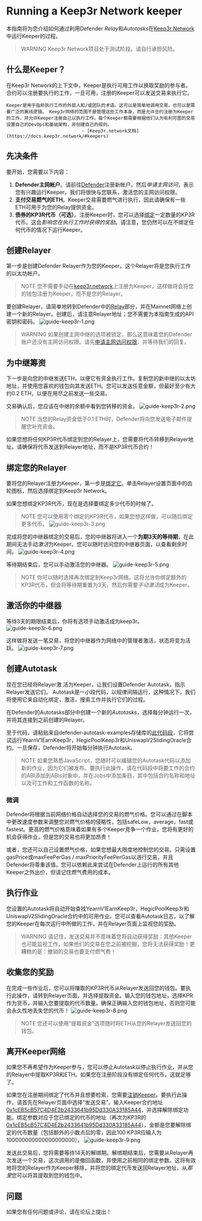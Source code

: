 # Running a Keep3r Network keeper
本指南将为您介绍如何通过利用Defender *Relay*和*Autotasks*在[Keep3r Network](https://keep3r.network/)中运行Keeper的过程。

> WARNING
Keep3r Network项目处于测试阶段。请自行承担风险。

## 什么是Keeper？

在Keep3r Network的上下文中，Keeper是执行可用工作以换取奖励的参与者。合约可以注册要执行的工作，一旦可用，注册的Keeper可以发送交易来执行它。

    Keeper是用于指称执行工作的外部人和/或团队的术语。这可以是简单地调用交易，也可以是需要广泛的离线逻辑。 Keep3r网络的范围不是管理这些工作本身，而是允许合约注册为Keeper的工作，并允许Keeper注册自己以执行工作。每个Keeper都需要根据他们认为有利可图的交易设置自己的DevOps和基础架构，并创建自己的规则。
                                - [Keep3r.network文档](https://docs.keep3r.network/#keepers)

## 先决条件

要开始，您需要以下内容：

1. **Defender主网帐户**。请前往[Defender](https://defender.openzeppelin.com/)注册新帐户，然后*申请主网访问*，表示您有兴趣运行Keeper。我们将很快与您联系，激活您的主网访问权限。
2. **支付交易燃气的ETH**。Keeper交易需要燃气进行执行，因此请确保有一些ETH可用于为您的Relay提供资金。
3. **债券的KP3R代币（可选）**。注册Keeper时，您可以选择[绑定](https://docs.keep3r.network/core/keepers#becoming-a-keeper)一定数量的KP3R代币。这会*影响您在执行工作时获得的奖励*。请注意，您仍然可以在不绑定任何代币的情况下运行Keeper。

## 创建Relayer

第一步是创建Defender Relayer作为您的Keeper。这个Relayer将是您执行工作的以太坊帐户。

> NOTE
您不需要手动在[keep3r.network](https://keep3r.network/)上注册为Keeper，这样做将会将您的钱包注册为Keeper，而不是您的Relayer。

要创建Relayer，请简单地转到Defender中的[Relay](https://docs.openzeppelin.com/defender/relay)部分，并在Mainnet网络上创建一个新的Relayer。创建后，请注意Relayer地址；您不需要为本指南生成的API密钥和密码。
![guide-keep3r-1.png](img/guide-keep3r-1.png)

> WARNING
如果创建主网中继的选项被锁定，那么这意味着您的Defender账户还没有主网访问权限。请先[申请主网访问权限](https://openzeppelin.com/apply/)，并等待我们的回复。

## 为中继筹资
下一步是向您的中继发送ETH，以便它有资金执行工作。复制您的新中继的以太坊地址，并使用您喜欢的钱包向其发送ETH。您可以发送任意金额，但最好至少有大约0.2 ETH，以便在用尽之前发送一些交易。

交易确认后，您应该在中继的余额中看到您转移的资金。
![guide-keep3r-2.png](img/guide-keep3r-2.png)

> NOTE
当您的Relay资金低于0.1 ETH时，Defender将向您发送电子邮件提醒您补充资金。

如果您想将任何KP3R代币绑定到您的Relayer上，您需要将代币转移到Relayer地址。请确保将代币发送到Relayer地址，而不是KP3R代币合约！

## 绑定您的Relayer
要将您的Relayer注册为Keeper，第一步是[绑定它](https://docs.keep3r.network/core/keepers#becoming-a-keeper)。单击Relayer设置页面中的齿轮图标，然后选择绑定到Keep3r Network。

如果您想绑定KP3R代币，现在是选择要绑定多少代币的时候了。

> NOTE
您可以使用零个绑定的KP3R代币，如果您想这样做，可以随后绑定更多代币。
![guide-keep3r-3.png](img/guide-keep3r-3.png)

完成将您的中继器绑定的交易后，您的中继器将进入一个**为期3天的等待期**，在此期间无法手动*激活*为Keeper。您可以随时访问您的中继器页面，以查看剩余时间。
![guide-keep3r-4.png](img/guide-keep3r-4.png)

等待期结束后，您可以手动激活您的中继器。
![guide-keep3r-5.png](img/guide-keep3r-5.png)

> NOTE
你可以随时选择再次绑定到Keep3r网络。这将允许你绑定额外的KP3R代币，但会将等待期重置为3天，然后你需要*手动激活*成为Keeper。

## 激活你的中继器

等待3天的期限结束后，你将有选项手动激活成为keep3r。
![guide-keep3r-6.png](img/guide-keep3r-6.png)

这样做将发送一笔交易，将您的中继器作为网络中的管理者激活，状态将变为活跃。
![guide-keep3r-7.png](img/guide-keep3r-7.png)

## 创建Autotask
现在您已经将Relayer激
活为Keeper，让我们设置Defender Autotask，指示Relayer发送它们。 Autotask是一小段代码，以规律间隔运行，这种情况下，我们将使用它来自动化绑定，激活，搜索工作并执行它们的过程。

在Defender的Autotasks部分中创建一个新的*Autotasks*，选择每分钟运行一次，并将其连接到之前创建的Relayer。

至于代码，请粘贴来自defender-autotask-examples存储库的[此代码段](https://github.com/OpenZeppelin/defender-autotask-examples/blob/master/keep3rs/src/frequent-keeper.js)，它将尝试运行YearnV1EarnKeep3r，HegicPoolKeep3r和UniswapV2SlidingOracle合约。一旦保存，Defender将开始每分钟执行Autotask。

> NOTE
如果您熟悉JavaScript，您随时可以编辑您的Autotask代码以添加新的作业，因为它们被发布。要执行此操作，请在代码段中将要工作的合约的ABI添加到ABIs对象中，并在Jobs中添加条目，其中包括合约名称和地址以及可工作和工作函数的名称。

### 微调

Defender将根据当前网络价格自动选择您的交易的燃气价格。您可以通过在脚本中更改速度参数来调整您对燃气价格的侵略性，包括safeLow，average，fast或fastest。更高的燃气价格意味着如果有多个Keeper竞争一个作业，您将有更好的机会获得作业，但是您的交易也将更加昂贵！

或者，您还可以自己设置燃气价格，如果您想最大限度地控制您的交易。只需设置gasPrice或maxFeePerGas / maxPriorityFeePerGas以进行交易，并且Defender将尊重该值。您可以依赖此来尝试在Defender上运行的所有其他Keeper之外出价，但请记住燃气费用的成本。

## 执行作业
您设置的Autotask将自动开始查找YearnV1EarnKeep3r，HegicPoolKeep3r和UniswapV2SlidingOracle合约中的可用作业。您可以查看Autotask日志，以了解您的Keeper在每次运行中所做的工作，并在Relayer页面上监视您的奖励。

> WARNING
请记住，发送交易并不意味着您将自动获得奖励：其他Keeper也可能监视工作，如果他们的交易在您之前被挖掘，您将无法获得奖励！更糟糕的是：撤销的交易也要支付燃气费！

## 收集您的奖励
在完成一些作业后，您可以将赚取的KP3R代币从Relayer发送回您的钱包。要执行此操作，请转到Relayer页面，并选择提取资金。输入您的钱包地址，选择KPR作为货币，并输入您要提取的代币数量。确保正确输入您的钱包地址，否则您可能会永久性地丢失您的代币！
![guide-keep3r-8.png](img/guide-keep3r-8.png)

> NOTE
您还可以使用“提取资金”选项随时将ETH从您的Relayer发送回您的钱包。

## 离开Keeper网络
如果您不再希望作为Keeper参与，您可以停止Autotask以停止执行作业，并从您的Relayer中提取KP3R和ETH。如果您在注册阶段没有绑定任何代币，这就足够了。

如果您在注册期间绑定了代币并且想要检索，您需要[注销Keeper](https://docs.keep3r.network/core/keepers#removing-a-keeper)。要执行此操作，请首先在Relayer页面中选择“发送交易”，输入Keeper合约地址[0x1cEB5cB57C4D4E2b2433641b95Dd330A33185A44](https://etherscan.io/address/0x1cEB5cB57C4D4E2b2433641b95Dd330A33185A44)，并选择解除绑定功能。绑定参数对应于您已绑定的代币的地址（再次为KP3R的[0x1cEB5cB57C4D4E2b2433641b95Dd330A33185A44](https://etherscan.io/address/0x1cEB5cB57C4D4E2b2433641b95Dd330A33185A44)），金额是您要解除绑定的代币数量（包括额外的小数点后的零，因此100 KP3R应输入为100000000000000000000）。
![guide-keep3r-9.png](img/guide-keep3r-9.png)

发送此交易后，您将需要等待14天的解绑期。解绑期结束后，您需要从Relayer再次发送一个交易，这次调用的是撤回函数，并使用之前相同的绑定参数。这将有效地将您的Relayer作为Keeper移除，并将您的绑定代币发送回Relayer地址，从*那里*您可以将其提取到您的钱包中。

## 问题

如果您有任何问题或评论，请在论坛上提出！